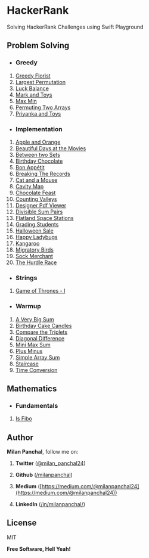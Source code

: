# HackerRank
Solving HackerRank Challenges using Swift Playground

## Problem Solving

+  ### Greedy

  1. [Greedy Florist](https://github.com/milanpanchal/HackerRank/tree/master/Problem%20Solving/Greedy/GreedyFlorist.playground/Contents.swift)
  2. [Largest Permutation](https://github.com/milanpanchal/HackerRank/tree/master/Problem%20Solving/Greedy/LargestPermutation.playground/Contents.swift)
  3. [Luck Balance](https://github.com/milanpanchal/HackerRank/tree/master/Problem%20Solving/Greedy/LuckBalance.playground/Contents.swift)
  4. [Mark and Toys](https://github.com/milanpanchal/HackerRank/tree/master/Problem%20Solving/Greedy/MarkAndToys.playground/Contents.swift)
  5. [Max Min](https://github.com/milanpanchal/HackerRank/tree/master/Problem%20Solving/Greedy/MaxMin.playground/Contents.swift)
  6. [Permuting Two Arrays](https://github.com/milanpanchal/HackerRank/tree/master/Problem%20Solving/Greedy/PermutingTwoArrays.playground/Contents.swift)
  7. [Priyanka and Toys](https://github.com/milanpanchal/HackerRank/tree/master/Problem%20Solving/Greedy/PriyankaAndToys.playground/Contents.swift)
  
+  ### Implementation
  
  1. [Apple and Orange](https://github.com/milanpanchal/HackerRank/tree/master/Problem%20Solving/Implementation/AppleAndOrange.playground/Contents.swift)
  2. [Beautiful Days at the Movies](https://github.com/milanpanchal/HackerRank/tree/master/Problem%20Solving/Implementation/BeautifulDaysAtTheMovies.playground/Contents.swift)
  3. [Between two Sets](https://github.com/milanpanchal/HackerRank/tree/master/Problem%20Solving/Implementation/BetweenTwoSets.playground/Contents.swift)
  4. [Birthday Chocolate](https://github.com/milanpanchal/HackerRank/tree/master/Problem%20Solving/Implementation/BirthdayChocolate.playground/Contents.swift)
  5. [Bon Appétit](https://github.com/milanpanchal/HackerRank/blob/master/Problem%20Solving/Implementation/BonAppétit.playground/Contents.swift)
  6. [Breaking The Records](https://github.com/milanpanchal/HackerRank/tree/master/Problem%20Solving/Implementation/BreakingTheRecords.playground/Contents.swift)
  7. [Cat and a Mouse](https://github.com/milanpanchal/HackerRank/tree/master/Problem%20Solving/Implementation/CatAndMouse.playground/Contents.swift)
  8. [Cavity Map](https://github.com/milanpanchal/HackerRank/tree/master/Problem%20Solving/Implementation/CavityMap.playground/Contents.swift)
  9. [Chocolate Feast](https://github.com/milanpanchal/HackerRank/tree/master/Problem%20Solving/Implementation/ChocolateFeast.playground/Contents.swift)
  10. [Counting Valleys](https://github.com/milanpanchal/HackerRank/tree/master/Problem%20Solving/Implementation/CountingValleys.playground/Contents.swift)
  11. [Designer Pdf Viewer](https://github.com/milanpanchal/HackerRank/tree/master/Problem%20Solving/Implementation/DesignerPdfViewer.playground/Contents.swift)
  12. [Divisible Sum Pairs](https://github.com/milanpanchal/HackerRank/tree/master/Problem%20Solving/Implementation/DivisibleSumPairs.playground/Contents.swift)
  13. [Flatland Space Stations](https://github.com/milanpanchal/HackerRank/tree/master/Problem%20Solving/Implementation/FlatlandSpaceStations.playground/Contents.swift)
  14. [Grading Students](https://github.com/milanpanchal/HackerRank/tree/master/Problem%20Solving/Implementation/GradingStudents.playground/Contents.swift)
  15. [Halloween Sale](https://github.com/milanpanchal/HackerRank/tree/master/Problem%20Solving/Implementation/HalloweenSale.playground/Contents.swift)
  16. [Happy Ladybugs](https://github.com/milanpanchal/HackerRank/tree/master/Problem%20Solving/Implementation/HappyLadybugs.playground/Contents.swift)
  17. [Kangaroo](https://github.com/milanpanchal/HackerRank/tree/master/Problem%20Solving/Implementation/Kangaroo.playground/Contents.swift)
  18. [Migratory Birds](https://github.com/milanpanchal/HackerRank/tree/master/Problem%20Solving/Implementation/MigratoryBirds.playground/Contents.swift)
  19. [Sock Merchant](https://github.com/milanpanchal/HackerRank/tree/master/Problem%20Solving/Implementation/SockMerchant.playground/Contents.swift)
  20. [The Hurdle Race](https://github.com/milanpanchal/HackerRank/tree/master/Problem%20Solving/Implementation/TheHurdleRace.playground/Contents.swift)
  
+  ### Strings
  1. [Game of Thrones - I](https://github.com/milanpanchal/HackerRank/blob/master/Problem%20Solving/Strings/GameOfThrones-I.playground/Contents.swift)

+  ### Warmup
  1. [A Very Big Sum](https://github.com/milanpanchal/HackerRank/tree/master/Problem%20Solving/Warmup/AVeryBigSum.playground/Contents.swift)
  2. [Birthday Cake Candles](https://github.com/milanpanchal/HackerRank/tree/master/Problem%20Solving/Warmup/BirthdayCakeCandles.playground/Contents.swift)
  3. [Compare the Triplets](https://github.com/milanpanchal/HackerRank/tree/master/Problem%20Solving/Warmup/CompareTheTriplets.playground/Contents.swift)
  4. [Diagonal Difference](https://github.com/milanpanchal/HackerRank/tree/master/Problem%20Solving/Warmup/DiagonalDifference.playground/Contents.swift)
  5. [Mini Max Sum](https://github.com/milanpanchal/HackerRank/tree/master/Problem%20Solving/Warmup/MiniMaxSum.playground/Contents.swift)
  6. [Plus Minus](https://github.com/milanpanchal/HackerRank/tree/master/Problem%20Solving/Warmup/PlusMinus.playground/Contents.swift)
  7. [Simple Array Sum](https://github.com/milanpanchal/HackerRank/tree/master/Problem%20Solving/Warmup/SimpleArraySum.playground/Contents.swift)
  8. [Staircase](https://github.com/milanpanchal/HackerRank/tree/master/Problem%20Solving/Warmup/Staircase.playground/Contents.swift)
  9. [Time Conversion](https://github.com/milanpanchal/HackerRank/tree/master/Problem%20Solving/Warmup/TimeConversion.playground/Contents.swift)

## Mathematics

+  ### Fundamentals
  
  1. [Is Fibo](https://github.com/milanpanchal/HackerRank/tree/master/Mathematics/Fundamentals/IsFibo.playground/Contents.swift)


## Author

**Milan Panchal**, follow me on:

1. **Twitter** ([@milan_panchal24](https://twitter.com/milan_panchal24))

2. **Github** ([/milanpanchal](https://github.com/milanpanchal/))

3. **Medium** ([https://medium.com/@milanpanchal24](https://medium.com/@milanpanchal24))

4. **LinkedIn** ([/in/milanpanchal/](https://www.linkedin.com/in/milanpanchal/))



License
----

MIT

**Free Software, Hell Yeah!**
